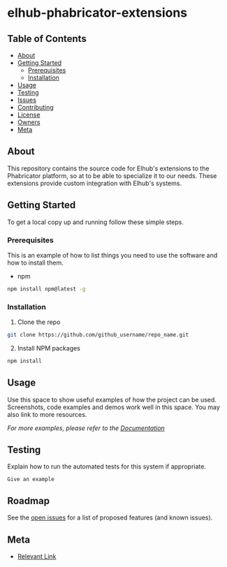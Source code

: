 # elhub-phabricator-extensions

<!-- PROJECT SHIELDS -->
<!--
*** Add Project Shields here. Several of Elhubs systems provide shields, so why not use them to give info at a glance.
*** [TeamCity Builds][SonarQube Quality Gate][SonarQube Vulnerabilities][SonarQube bugs][SonarQube smells][SonarQube Coverage]
-->

<!-- TABLE OF CONTENTS -->
## Table of Contents

* [About](#about)
* [Getting Started](#getting-started)
  * [Prerequisites](#prerequisites)
  * [Installation](#installation)
* [Usage](#usage)
* [Testing](#testing)
* [Issues](link-to-issues)
* [Contributing](link-to-contributing-file)
* [License](link-to-license-file)
* [Owners](link-to-codeowners-file)
* [Meta](#meta)


<!-- ABOUT THE PROJECT -->
## About

This repository contains the source code for Elhub's extensions to the Phabricator platform, so at to be able to specialize it
to our needs. These extensions provide custom integration with Elhub's systems.


<!-- GETTING STARTED -->
## Getting Started

To get a local copy up and running follow these simple steps.

### Prerequisites

This is an example of how to list things you need to use the software and how to install them.
* npm
```sh
npm install npm@latest -g
```

### Installation

1. Clone the repo
```sh
git clone https://github.com/github_username/repo_name.git
```
2. Install NPM packages
```sh
npm install
```


<!-- USAGE EXAMPLES -->
## Usage

Use this space to show useful examples of how the project can be used. Screenshots, code examples and demos work well in this space. You may also link to
more resources.

_For more examples, please refer to the [Documentation](https://example.com)_


<!-- TESTING -->
## Testing

Explain how to run the automated tests for this system if appropriate.

```
Give an example
```

<!-- ROADMAP -->
## Roadmap

See the [open issues](https://jira.elhub.cloud/link-to-issues) for a list of proposed features (and known issues).


<!-- META -->
## Meta

* [Relevant Link](https://elhub.cloud)
